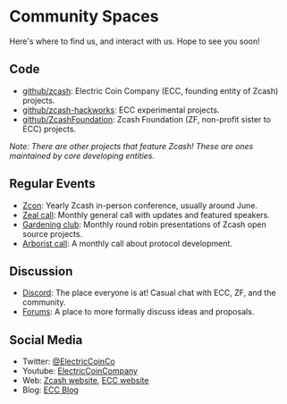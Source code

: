 # Community Spaces

Here's where to find us, and interact with us. Hope to see you soon!

## Code
* [github/zcash](https://github.com/zcash): Electric Coin Company (ECC, founding entity of Zcash) projects.
* [github/zcash-hackworks](https://github.com/zcash-hackworks): ECC experimental projects.
* [github/ZcashFoundation](https://github.com/ZcashFoundation): Zcash Foundation (ZF, non-profit sister to ECC) projects.

*Note: There are other projects that feature Zcash! These are ones maintained by core developing entities.*

## Regular Events
* [Zcon](https://www.zfnd.org/zcon/): Yearly Zcash in-person conference, usually around June.
* [Zeal call](https://zoom.us/webinar/register/WN_wnbYyNCaRzGdDJp9FAoEsg): Monthly general call with updates and featured speakers.
* [Gardening club](https://zoom.us/meeting/register/tJYvcuuhpz8pGdY0qOgr1AKPhy4FAofv1Zgi): Monthly round robin presentations of Zcash open source projects.
* [Arborist call](https://zoom.us/webinar/register/WN_vdjDVeyMRn2BjFW80AjZcA): A monthly call about protocol development.

## Discussion
* [Discord](https://discord.gg/c4pcTCA): The place everyone is at! Casual chat with ECC, ZF, and the community.
* [Forums](https://forum.zcashcommunity.com/): A place to more formally discuss ideas and proposals.

## Social Media
* Twitter: [@ElectricCoinCo](https://twitter.com/electriccoinco)
* Youtube: [ElectricCoinCompany](https://www.youtube.com/channel/UCPIPwZtZRCCW-x0dEKul8jA)
* Web: [Zcash website](https://z.cash/), [ECC website](https://electriccoin.co/)
* Blog: [ECC Blog](https://electriccoin.co/blog/)


